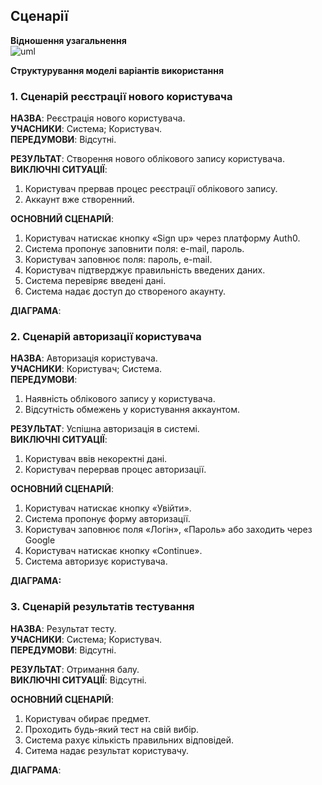 ## Сценарії  

**Відношення узагальнення**<br/>
![uml](https://inlnk.ru/rPD7E)

**Структурування моделі варіантів використання**

### 1. Сценарій реєстрації нового користувача
**НАЗВА**: Реєстрація нового користувача.  
**УЧАСНИКИ**: Система; Користувач.  
**ПЕРЕДУМОВИ**: Відсутні.  

**РЕЗУЛЬТАТ**: Створення нового облікового запису користувача.  
**ВИКЛЮЧНІ СИТУАЦІЇ**: 
1. Користувач прервав процес реєстрації облікового запису.
2. Аккаунт вже створенний.  


**ОСНОВНИЙ СЦЕНАРІЙ**:  
1. Користувач натискає кнопку «Sign up» через платформу Auth0.
2. Система пропонує заповнити поля: e-mail, пароль.
3. Користувач заповнює поля:  пароль, e-mail.
4. Користувач підтверджує правильність введених даних.
5. Система перевіряє введені дані.
6. Система надає доступ до створеного акаунту.

**ДІАГРАМА**:




### 2. Сценарій авторизації користувача

**НАЗВА**: Авторизація користувача.  
**УЧАСНИКИ**: Користувач; Система.   
**ПЕРЕДУМОВИ**: 
1. Наявність облікового запису у користувача.
2. Відсутність обмежень у користування аккаунтом.

**РЕЗУЛЬТАТ**: Успішна авторизація в системі.  
**ВИКЛЮЧНІ СИТУАЦІЇ**:  
1. Користувач ввів некоректні дані.  
2. Користувач перервав процес авторизації.  

**ОСНОВНИЙ СЦЕНАРІЙ**:  
1. Користувач натискає кнопку «Увійти».  
2. Система пропонує форму авторизації.   
3. Користувач заповнює поля «Логін», «Пароль» або заходить через Google  
4. Користувач натискає кнопку «Continue».  
5. Система авторизує користувача.  

**ДІАГРАМА:**


### 3. Сценарій результатів тестування
   
**НАЗВА**: Результат тесту.  
**УЧАСНИКИ**: Система; Користувач.  
**ПЕРЕДУМОВИ**:  Відсутні.

**РЕЗУЛЬТАТ**: Отримання балу.  
**ВИКЛЮЧНІ СИТУАЦІЇ**: Відсутні.

**ОСНОВНИЙ СЦЕНАРІЙ**:   
1. Користувач обирає предмет.
2. Проходить будь-який тест на свій вибір.
3. Система рахує кількість правильних відповідей. 
4. Ситема надає результат користувачу.


**ДІАГРАМА**:
